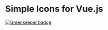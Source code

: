 # Simple Icons for Vue.js

[![Greenkeeper badge](https://badges.greenkeeper.io/sh7dm/vue-simple-icons.svg)](https://greenkeeper.io/)